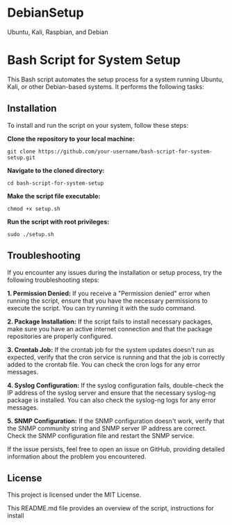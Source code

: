 # DebianSetup
Ubuntu, Kali, Raspbian, and Debian


# Bash Script for System Setup

This Bash script automates the setup process for a system running Ubuntu, Kali, or other Debian-based systems. It performs the following tasks:

## Installation

To install and run the script on your system, follow these steps:

**Clone the repository to your local machine:**

```
git clone https://github.com/your-username/bash-script-for-system-setup.git
```

**Navigate to the cloned directory:**

```
cd bash-script-for-system-setup
```

**Make the script file executable:**

```
chmod +x setup.sh
```


**Run the script with root privileges:**

```
sudo ./setup.sh
```


## Troubleshooting
If you encounter any issues during the installation or setup process, try the following troubleshooting steps:

**1. Permission Denied:** If you receive a "Permission denied" error when running the script, ensure that you have the necessary permissions to execute the script. You can try running it with the sudo command.

**2. Package Installation:** If the script fails to install necessary packages, make sure you have an active internet connection and that the package repositories are properly configured.

**3. Crontab Job:** If the crontab job for the system updates doesn't run as expected, verify that the cron service is running and that the job is correctly added to the crontab file. You can check the cron logs for any error messages.

**4. Syslog Configuration:** If the syslog configuration fails, double-check the IP address of the syslog server and ensure that the necessary syslog-ng package is installed. You can also check the syslog-ng logs for any error messages.

**5. SNMP Configuration:** If the SNMP configuration doesn't work, verify that the SNMP community string and SNMP server IP address are correct. Check the SNMP configuration file and restart the SNMP service.

If the issue persists, feel free to open an issue on GitHub, providing detailed information about the problem you encountered.

## License
This project is licensed under the MIT License.


This README.md file provides an overview of the script, instructions for install
